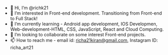 - 👋 Hi, I’m @richk21
- 👀 I’m interested in Front-end development. Transitioning from Front-end to Full Stack!
- 🌱 I’m currently learning - Android app development, IOS Developmen, Web-development-HTML, CSS, JavaScript, React and Cloud Computing.
- 💞️ I’m looking to collaborate on some interest Front-end projects.
- 📫 How to reach me - email id: richa21kiran@gmail.com, Instagram ID: richa_art21

<!---
richk21/richk21 is a ✨ special ✨ repository because its `README.md` (this file) appears on your GitHub profile.
You can click the Preview link to take a look at your changes.
--->
